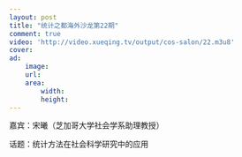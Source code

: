 ```yaml
---
layout: post
title: "统计之都海外沙龙第22期"
comment: true
video: 'http://video.xueqing.tv/output/cos-salon/22.m3u8'
cover: 
ad:
    image: 
    url: 
    area: 
        width: 
        height: 
---
```


嘉宾：宋曦（芝加哥大学社会学系助理教授）

话题：统计方法在社会科学研究中的应用